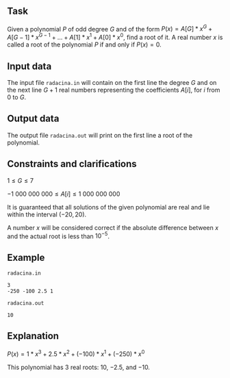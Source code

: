 ## Task

Given a polynomial $P$ of odd degree $G$ and of the form $P(x) = A[G] * x^G + A[G - 1] * x^{G - 1} + \dots + A[1] * x^1 + A[0] * x^0$, find a root of it. A real number $x$ is called a root of the polynomial $P$ if and only if $P(x) = 0$.

## Input data

The input file `radacina.in` will contain on the first line the degree $G$ and on the next line $G + 1$ real numbers representing the coefficients $A[i]$, for $i$ from $0$ to $G$.

## Output data

The output file `radacina.out` will print on the first line a root of the polynomial.

## Constraints and clarifications

$1 \leq G \leq 7$

$-1\ 000\ 000\ 000 \leq A[i] \leq 1\ 000\ 000\ 000$

It is guaranteed that all solutions of the given polynomial are real and lie within the interval $(-20, 20)$.

A number $x$ will be considered correct if the absolute difference between $x$ and the actual root is less than $10^{-5}$.

## Example

`radacina.in`

```
3
-250 -100 2.5 1
```

`radacina.out`

```
10
```

## Explanation

$P(x) = 1 * x^3 + 2.5 * x^2 + (-100) * x^1 + (-250) * x^0$

This polynomial has 3 real roots: $10$, $-2.5$, and $-10$.